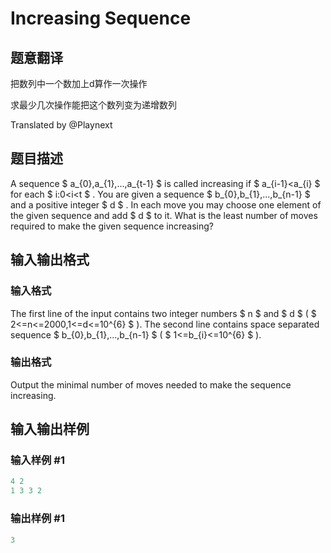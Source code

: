 # Increasing Sequence

## 题意翻译

把数列中一个数加上d算作一次操作

求最少几次操作能把这个数列变为递增数列

Translated by @Playnext

## 题目描述

A sequence $ a_{0},a_{1},...,a_{t-1} $ is called increasing if $ a_{i-1}<a_{i} $ for each $ i:0<i<t $ . You are given a sequence $ b_{0},b_{1},...,b_{n-1} $ and a positive integer $ d $ . In each move you may choose one element of the given sequence and add $ d $ to it. What is the least number of moves required to make the given sequence increasing?

## 输入输出格式

### 输入格式

The first line of the input contains two integer numbers $ n $ and $ d $ ( $ 2<=n<=2000,1<=d<=10^{6} $ ). The second line contains space separated sequence $ b_{0},b_{1},...,b_{n-1} $ ( $ 1<=b_{i}<=10^{6} $ ).

### 输出格式

Output the minimal number of moves needed to make the sequence increasing.

## 输入输出样例

### 输入样例 #1

```cpp
4 2
1 3 3 2

```
### 输出样例 #1

```cpp
3

```
